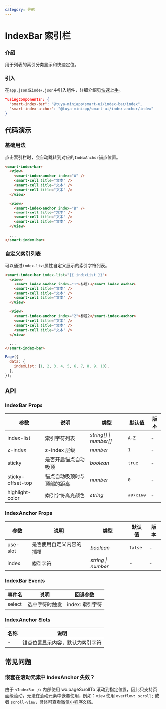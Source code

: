 ```yaml
---
category: 导航
---
```


# IndexBar 索引栏

### 介绍

用于列表的索引分类显示和快速定位。

### 引入

在`app.json`或`index.json`中引入组件，详细介绍见[快速上手](#/quickstart#yin-ru-zu-jian)。

```json
"usingComponents": {
  "smart-index-bar": "@tuya-miniapp/smart-ui/index-bar/index",
  "smart-index-anchor": "@tuya-miniapp/smart-ui/index-anchor/index"
}
```

## 代码演示

### 基础用法

点击索引栏时，会自动跳转到对应的`IndexAnchor`锚点位置。

```html
<smart-index-bar>
  <view>
    <smart-index-anchor index="A" />
    <smart-cell title="文本" />
    <smart-cell title="文本" />
    <smart-cell title="文本" />
  </view>

  <view>
    <smart-index-anchor index="B" />
    <smart-cell title="文本" />
    <smart-cell title="文本" />
    <smart-cell title="文本" />
  </view>

  ...
</smart-index-bar>
```

### 自定义索引列表

可以通过`index-list`属性自定义展示的索引字符列表。

```html
<smart-index-bar index-list="{{ indexList }}">
  <view>
    <smart-index-anchor index="1">标题1</smart-index-anchor>
    <smart-cell title="文本" />
    <smart-cell title="文本" />
    <smart-cell title="文本" />
  </view>

  <view>
    <smart-index-anchor index="2">标题2</smart-index-anchor>
    <smart-cell title="文本" />
    <smart-cell title="文本" />
    <smart-cell title="文本" />
  </view>

  ...
</smart-index-bar>
```

```javascript
Page({
  data: {
    indexList: [1, 2, 3, 4, 5, 6, 7, 8, 9, 10],
  },
});
```

## API

### IndexBar Props

| 参数 | 说明 | 类型 | 默认值 | 版本 |
| --- | --- | --- | --- | --- |
| index-list | 索引字符列表 | _string[] \| number[]_ | `A-Z` | - |
| z-index | z-index 层级 | _number_ | `1` | - |
| sticky | 是否开启锚点自动吸顶 | _boolean_ | `true` | - |
| sticky-offset-top | 锚点自动吸顶时与顶部的距离 | _number_ | `0` | - |
| highlight-color | 索引字符高亮颜色 | _string_ | `#07c160` | - |

### IndexAnchor Props

| 参数     | 说明                     | 类型               | 默认值  | 版本 |
| -------- | ------------------------ | ------------------ | ------- | ---- |
| use-slot | 是否使用自定义内容的插槽 | _boolean_          | `false` | -    |
| index    | 索引字符                 | _string \| number_ | -       | -    |

### IndexBar Events

| 事件名 | 说明           | 回调参数        |
| ------ | -------------- | --------------- |
| select | 选中字符时触发 | index: 索引字符 |

### IndexAnchor Slots

| 名称 | 说明                             |
| ---- | -------------------------------- |
| -    | 锚点位置显示内容，默认为索引字符 |

## 常见问题

### 嵌套在滚动元素中 IndexAnchor 失效？

由于 `<IndexBar />` 内部使用 wx.pageScrollTo 滚动到指定位置，因此只支持页面级滚动，无法在滚动元素中嵌套使用，例如：`view` 使用 `overflow: scroll;` 或者 `scroll-view`，具体可查看[微信小程序文档](https://developers.weixin.qq.com/miniprogram/dev/api/ui/scroll/wx.pageScrollTo.html)。
